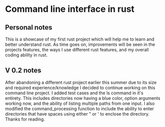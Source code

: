 # Command line interface in rust

## Personal notes
This is a showcase of my first rust project which will help me to learn and better understand rust. 
As time goes on, improvements will be seen in the projects features, the ways I use different rust features, and my overall coding ability in rust.

## V 0.2 notes
After abandoning a different rust project earlier this summer due to its size and required experience/knowledge I decided to 
continue working on this command line project. I added test cases and the ls command in it's entirety. 
This includes directories now having a blue color, option arguments working now, and the ability of listing multiple 
paths from one input. 
I also modified the command_processing function to include the ability to enter directories that have spaces using either " or ' to enclose the directory. Thanks for reading.
